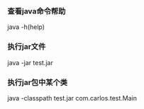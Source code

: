 ### 查看java命令帮助
java -h(help)
### 执行jar文件
java -jar test.jar
### 执行jar包中某个类
java -classpath test.jar com.carlos.test.Main
